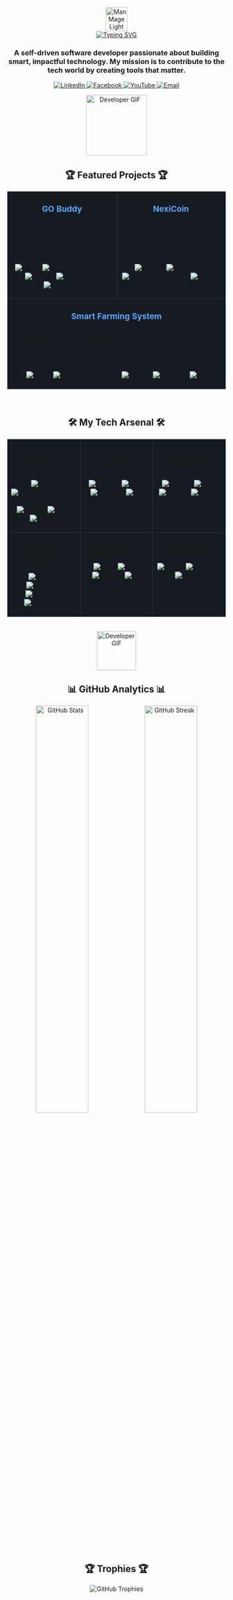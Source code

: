 <div align="center">
<div align="center">
  <img src="https://raw.githubusercontent.com/Tarikul-Islam-Anik/Animated-Fluent-Emojis/master/Emojis/People%20with%20professions/Man%20Mage%20Light%20Skin%20Tone.png" alt="Man Mage Light Skin Tone" width="50" height="55" />
</div>
  <!-- DYNAMIC TYPING SVG -->
  <a href="https://git.io/typing-svg"><img src="https://readme-typing-svg.herokuapp.com?font=Inter&size=28&pause=1000&color=58A6FF&center=true&vCenter=true&width=435&lines=Hey+there%2C+I'm+Mursalin+👋;Software+Developer;Mobile+%7C+Web+%7C+Desktop;AI+%26+IoT+Enthusiast;Lifelong+Learner" alt="Typing SVG" /></a>

  <h3 align="center">A self-driven software developer passionate about building smart, impactful technology. My mission is to contribute to the tech world by creating tools that matter.</h3>
</div>

<p align="center">
    <a href="https://linkedin.com/in/mursalin7842" target="_blank">
        <img src="https://img.shields.io/badge/LinkedIn-0077B5?style=for-the-badge&logo=linkedin&logoColor=white" alt="LinkedIn"/>
    </a>
    <a href="https://www.facebook.com/md.mursalinahmmed.3" target="_blank">
        <img src="https://img.shields.io/badge/Facebook-1877F2?style=for-the-badge&logo=facebook&logoColor=white" alt="Facebook"/>
    </a>
    <a href="https://youtube.com/@mrfrog1778" target="_blank">
        <img src="https://img.shields.io/badge/YouTube-FF0000?style=for-the-badge&logo=youtube&logoColor=white" alt="YouTube"/>
    </a>
    <a href="mailto:mursalin7842@gmail.com">
        <img src="https://img.shields.io/badge/Email-D14836?style=for-the-badge&logo=gmail&logoColor=white" alt="Email"/>
    </a>
</p>

<div align="center">
  <img src="https://user-images.githubusercontent.com/74038190/218265814-3084a4ba-809c-4135-afc0-8685d0f634b3.gif" alt="Developer GIF" width="140" height="140"/>
</div>

<!-- PROJECTS SECTION -->
<div align="center">
  <h2 align="center">🏆 Featured Projects 🏆</h2>
</div>

<table width="100%" border="0" cellpadding="10" bgcolor="#0d1117">
  <tr valign="top">
    <!-- Project 1 -->
    <td width="50%" style="border: 1px solid #30363d; border-radius: 8px; background-color: #161b22;">
      <div align="center">
        <h3><a href="#" style="color: #58a6ff; text-decoration: none;">GO Buddy</a></h3>
        <p>An AI-powered productivity and project management application to streamline workflows.</p>
        <p>
          <img src="https://img.shields.io/badge/Kotlin-7F52FF?style=flat-square&logo=kotlin&logoColor=white" alt="Kotlin"/>
          <img src="https://img.shields.io/badge/Jetpack_Compose-4285F4?style=flat-square&logo=jetpackcompose&logoColor=white" alt="Jetpack Compose"/>
          <img src="https://img.shields.io/badge/MVVM-000000?style=flat-square&logo=android&logoColor=white" alt="MVVM"/>
          <img src="https://img.shields.io/badge/Gemini_API-4285F4?style=flat-square&logo=google&logoColor=white" alt="Gemini API"/>
          <img src="https://img.shields.io/badge/Appwrite-FD366E?style=flat-square&logo=appwrite&logoColor=white" alt="Appwrite"/>
        </p>
      </div>
    </td>
    <!-- Project 2 -->
    <td width="50%" style="border: 1px solid #30363d; border-radius: 8px; background-color: #161b22;">
      <div align="center">
        <h3><a href="#" style="color: #58a6ff; text-decoration: none;">NexiCoin</a></h3>
        <p>A real-time cryptocurrency analysis tool providing market insights and investment profiling.</p>
        <p>
          <img src="https://img.shields.io/badge/Python-3776AB?style=flat-square&logo=python&logoColor=white" alt="Python"/>
          <img src="https://img.shields.io/badge/REST_APIs-000000?style=flat-square&logo=icloud&logoColor=white" alt="REST APIs"/>
          <img src="https://img.shields.io/badge/Jetpack_Compose-4285F4?style=flat-square&logo=jetpackcompose&logoColor=white" alt="Jetpack Compose"/>
          <img src="https://img.shields.io/badge/MVVM-000000?style=flat-square&logo=android&logoColor=white" alt="MVVM"/>
        </p>
      </div>
    </td>
  </tr>
  <tr valign="top">
    <!-- Project 3 -->
    <td colspan="2" style="border: 1px solid #30363d; border-radius: 8px; background-color: #161b22;">
      <div align="center">
        <h3><a href="#" style="color: #58a6ff; text-decoration: none;">Smart Farming System</a></h3>
        <p>A comprehensive IoT & AI platform to manage and automate diverse agricultural operations, including agro, poultry, and cattle farms, featuring an AI suggestion system for fish farm optimization.</p>
        <p>
          <img src="https://img.shields.io/badge/Kotlin-7F52FF?style=flat-square&logo=kotlin&logoColor=white" alt="Kotlin"/>
          <img src="https://img.shields.io/badge/Jetpack_Compose-4285F4?style=flat-square&logo=jetpackcompose&logoColor=white" alt="Jetpack Compose"/>
          <img src="https://img.shields.io/badge/MVVM-000000?style=flat-square&logo=android&logoColor=white" alt="MVVM"/>
          <img src="https://img.shields.io/badge/Firebase-FFCA28?style=flat-square&logo=firebase&logoColor=black" alt="Firebase"/>
          <img src="https://img.shields.io/badge/IoT-557891?style=flat-square&logo=google-cloud&logoColor=white" alt="IoT"/>
        </p>
      </div>
    </td>
  </tr>
</table>

<br>

<!-- TECH STACK SECTION -->
<div align="center">
  <h2 align="center">🛠️ My Tech Arsenal 🛠️</h2>
</div>

<table width="100%" border="0" cellpadding="10" bgcolor="#0d1117">
  <tr valign="top">
    <td width="33%" style="border: 1px solid #30363d; border-radius: 8px; background-color: #161b22;">
      <div align="center">
        <h3>Mobile Development</h3>
        <p>
          <img src="https://img.shields.io/badge/Kotlin-7F52FF?style=flat-square&logo=kotlin&logoColor=white" alt="Kotlin"/>
          <img src="https://img.shields.io/badge/Jetpack_Compose-4285F4?style=flat-square&logo=jetpackcompose&logoColor=white" alt="Jetpack Compose"/>
          <img src="https://img.shields.io/badge/MVVM-000000?style=flat-square&logo=android&logoColor=white" alt="MVVM"/>
          <img src="https://img.shields.io/badge/Swift-F05138?style=flat-square&logo=swift&logoColor=white" alt="Swift"/>
          <img src="https://img.shields.io/badge/Flutter-02569B?style=flat-square&logo=flutter&logoColor=white" alt="Flutter"/>
        </p>
      </div>
    </td>
    <td width="33%" style="border: 1px solid #30363d; border-radius: 8px; background-color: #161b22;">
      <div align="center">
        <h3>Desktop Development</h3>
        <p>
          <img src="https://img.shields.io/badge/JavaFX-ED8B00?style=flat-square&logo=openjfx&logoColor=white" alt="JavaFX"/>
          <img src="https://img.shields.io/badge/.NET-512BD4?style=flat-square&logo=dotnet&logoColor=white" alt=".NET"/>
          <img src="https://img.shields.io/badge/Electron-47848F?style=flat-square&logo=electron&logoColor=white" alt="Electron"/>
          <img src="https://img.shields.io/badge/C%23-239120?style=flat-square&logo=c-sharp&logoColor=white" alt="C#"/>
        </p>
      </div>
    </td>
    <td width="33%" style="border: 1px solid #30363d; border-radius: 8px; background-color: #161b22;">
      <div align="center">
        <h3>Backend & Frameworks</h3>
        <p>
          <img src="https://img.shields.io/badge/Python-3776AB?style=flat-square&logo=python&logoColor=white" alt="Python"/>
          <img src="https://img.shields.io/badge/Java-ED8B00?style=flat-square&logo=openjdk&logoColor=white" alt="Java"/>
          <img src="https://img.shields.io/badge/Django-092E20?style=flat-square&logo=django&logoColor=white" alt="Django"/>
          <img src="https://img.shields.io/badge/Spring-6DB33F?style=flat-square&logo=spring&logoColor=white" alt="Spring"/>
        </p>
      </div>
    </td>
  </tr>
  <tr valign="top">
    <td width="33%" style="border: 1px solid #30363d; border-radius: 8px; background-color: #161b22;">
      <div align="center">
        <h3>Databases & BaaS</h3>
        <p>
          <img src="https://img.shields.io/badge/MySQL-4479A1?style=flat-square&logo=mysql&logoColor=white" alt="MySQL"/>
          <img src="https://img.shields.io/badge/Firebase-FFCA28?style=flat-square&logo=firebase&logoColor=black" alt="Firebase"/>
          <img src="https://img.shields.io/badge/Appwrite-FD366E?style=flat-square&logo=appwrite&logoColor=white" alt="Appwrite"/>
          <img src="https://img.shields.io/badge/Supabase-3ECF8E?style=flat-square&logo=supabase&logoColor=white" alt="Supabase"/>
        </p>
      </div>
    </td>
    <td width="33%" style="border: 1px solid #30363d; border-radius: 8px; background-color: #161b22;">
      <div align="center">
        <h3>Cloud & DevOps</h3>
        <p>
          <img src="https://img.shields.io/badge/AWS-232F3E?style=flat-square&logo=amazon-aws&logoColor=white" alt="AWS"/>
          <img src="https://img.shields.io/badge/Google_Cloud-4285F4?style=flat-square&logo=google-cloud&logoColor=white" alt="GCP"/>
          <img src="https://img.shields.io/badge/Docker-2496ED?style=flat-square&logo=docker&logoColor=white" alt="Docker"/>
          <img src="https://img.shields.io/badge/Git-F05032?style=flat-square&logo=git&logoColor=white" alt="Git"/>
        </p>
      </div>
    </td>
    <td width="33%" style="border: 1px solid #30363d; border-radius: 8px; background-color: #161b22;">
      <div align="center">
        <h3>Design & Tools</h3>
        <p>
          <img src="https://img.shields.io/badge/Figma-F24E1E?style=flat-square&logo=figma&logoColor=white" alt="Figma"/>
          <img src="https://img.shields.io/badge/Postman-FF6C37?style=flat-square&logo=postman&logoColor=white" alt="Postman"/>
          <img src="https://img.shields.io/badge/Notion-000000?style=flat-square&logo=notion&logoColor=white" alt="Notion"/>
        </p>
      </div>
    </td>
  </tr>
</table>

<br>
<div align="center">
  <img src="https://user-images.githubusercontent.com/74038190/216655813-c9147cb2-cfee-4955-b591-52cac08f1f60.gif" alt="Developer GIF" width="90" height="90"/>
</div>

<!-- GITHUB STATS SECTION -->
<div align="center">
  <h2 align="center">📊 GitHub Analytics 📊</h2>
  <p align="center">
    <img src="https://github-readme-stats.vercel.app/api?username=Mursalin7842&theme=github_dark&hide_border=true&include_all_commits=true&count_private=true&show_icons=true&icon_color=58a6ff" alt="GitHub Stats" width="49%"/>
    <img src="https://nirzak-streak-stats.vercel.app/?user=Mursalin7842&theme=github_dark&hide_border=true" alt="GitHub Streak" width="49%"/>
  </p>
</div>

<br>

<!-- TROPHIES SECTION -->
<div align="center">
  <h2 align="center">🏆 Trophies 🏆</h2>
  <p align="center">
    <img src="https://github-profile-trophy.vercel.app/?username=Mursalin7842&theme=gruvbox&no-frame=true&no-bg=true&margin-w=15&margin-h=15" alt="GitHub Trophies"/>
  </p>
</div>

</markdown>

